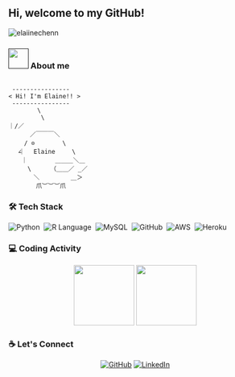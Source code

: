 ## Hi, welcome to my GitHub!

  
<!-- ![](https://visitor-badge.glitch.me/badge?page_id=elaiinechenn) /> -->
<p align="left"> <img src="https://komarev.com/ghpvc/?username=elaiinechenn&label=Profile%20views&color=blueviolet&style=for-the-badge" alt="elaiinechenn" /> </p>

### <a href=""><img src="https://media.giphy.com/media/VgCDAzcKvsR6OM0uWg/giphy.gif" width="40"></a> About me 

```

 ----------------
< Hi! I'm Elaine!! >
 ----------------
        \
         \
｜/／ 
　 　　／￣￣￣＼
　 　/ ⊙ 　　　　\
　 ∠︳　Elaine   　\
　 　︳　　　  ＿＿＿＼＿
　 　 \　　  （＿＿／ _／
　　 　 ＼　　　　  ＿＞
　　　 　爪︶︶︶爪
```

### 🛠️ Tech Stack
   ![Python](https://img.shields.io/badge/-Python-05122A?logo=python&style=flat)&nbsp;
   ![R Language](https://img.shields.io/badge/-R-05122A?logo=RLanguage&style=flat)&nbsp;
   ![MySQL](https://img.shields.io/badge/-MySQL-05122A?style=flat&logo=MySQL)&nbsp;
   ![GitHub](https://img.shields.io/badge/-GitHub-05122A?style=flat&logo=github)&nbsp;
   ![AWS](https://img.shields.io/badge/-Aws-05122A?logo=amazonaws&style=flat)&nbsp;
   ![Heroku](https://img.shields.io/badge/-Heroku-05122A?style=flat&logo=Heroku)&nbsp;

### 💻 Coding Activity
  <div align="center">
  <img height="120px" src="https://github-readme-stats.vercel.app/api/top-langs/?username=elaiinechenn&hide_title=true&layout=compact&show_icons=true&title_color=ffffff&icon_color=34abeb&count_private=true&&line_height=21&text_color=daf7dc&bg_color=002b36" />
  <img height="120px" src="https://github-readme-stats.vercel.app/api?username=elaiinechenn&hide_title=true&show_icons=true&hide=prs,issues,contribs&title_color=ffffff&icon_color=34abeb&text_color=daf7dc&bg_color=002b36" />
  </div>


### :coffee: Let's Connect 
<p align="center">
	<a href="https://github.com/elaiinechenn"><img src="https://icons8.com/icon/60ZV_wYC0BM2/linkedin" alt="GitHub"/></a>
	<a href="https://www.linkedin.com/in/i-lien-chen-pm/"><img src="https://img.icons8.com/bubbles/50/000000/linkedin.png" alt="LinkedIn"/></a>
</p>



<!--
**elaiinechenn/elaiinechenn** is a ✨ _special_ ✨ repository because its `README.md` (this file) appears on your GitHub profile.

Here are some ideas to get you started:

- 🔭 I’m currently working on ...
- 🌱 I’m currently learning ...
- 👯 I’m looking to collaborate on ...
- 🤔 I’m looking for help with ...
- 💬 Ask me about ...
- 📫 How to reach me: ...
- 😄 Pronouns: ...
- ⚡ Fun fact: ...
-->
